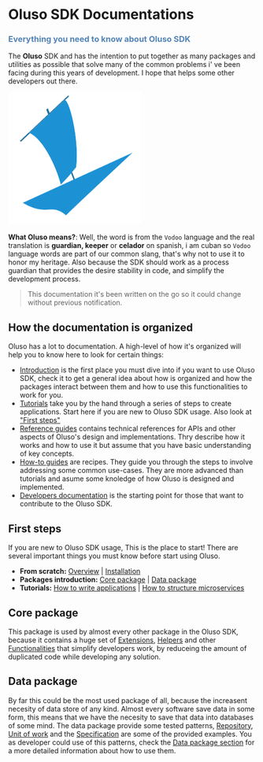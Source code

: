 # Oluso SDK Documentations
<h3 style="color:#5283b5">Everything you need to know about Oluso SDK</h3>

The **Oluso** SDK and has the intention to put together as many packages and utilities as possible that solve many of the common problems i' ve been facing during this years of development. I hope that helps some other developers out there.

![Oluso SDK](./images/logo.png)

**What Oluso means?**: Well, the word is from the `Vodoo` language and the real translation is **guardian, keeper** or **celador** on spanish, i am cuban so `Vodoo` language words are part of our common slang, that's why not to use it to honor my heritage. Also because the SDK should work as a process guardian that provides the desire stability in code, and simplify the development process.

> This documentation it's been written on the go so it could change without previous notification.

## How the documentation is organized

Oluso has a lot to documentation. A high-level of how it's organized will help you to know here to look for certain things:

* [Introduction](./intro.md) is the first place you must dive into if you want to use Oluso SDK, check it to get a general idea about how is organized and how the packages interact between them and how to use this functionalities to work for you.
* [Tutorials](./tutorial/index.md) take you by the hand through a series of steps to create applications. Start here if you are new to Oluso SDK usage. Also look at ["First steps"](#first-steps)
* [Reference guides](./developers/reference-guides.md) contains technical references for APIs and other aspects of Oluso's design and implementations. Thry describe how it works and how to use it but assume that you have basic understanding of key concepts.
* [How-to guides](./how-to/index.md) are recipes. They guide you through the steps to involve addressing some common use-cases. They are more advanced than tutorials and asume some knoledge of how Oluso is designed and implemented.
* [Developers documentation](./developers/index.md) is the starting point for those that want to contribute to the Oluso SDK.

## First steps

If you are new to Oluso SDK usage, This is the place to start! There are several important things you must know before start using Oluso.

* **From scratch:** [Overview](./intro.md#from-scratch) | [Installation](./intro.md#installation)
* **Packages introduction:** [Core package](./developers/core/index.md) | [Data package](./developers/data/index.md)
* **Tutorials:** [How to write applications](./tutorial/application-development.md) | [How to structure microservices](./tutorial/microservices.md)

## Core package

This package is used by almost every other package in the Oluso SDK, because it contains a huge set of [Extensions](./developers/core/reference.md#extensions), [Helpers](./developers/core/reference.md#helpers) and other [Functionalities](./developers/core/reference.md) that simplify developers work, by reduceing the amount of duplicated code while developing any solution.

## Data package

By far this could be the most used package of all, because the increasent necesity of data store of any kind. Almost every software save data in some form, this means that we have the necesity to save that data into databases of some mind. The data package provide some tested patterns, [Repository](https://wikipedia.org/wiki/repository_pattern_software), [Unit of work](https://wikipedia.org/wiki/unit_of_work_pattern_software) and the [Specification](https://wikipedia.org/wiki/specification_pattern_software) are some of the provided examples. You as developer could use of this patterns, check the [Data package section](./developers/data/index.md) for a more detailed information about how to use them.